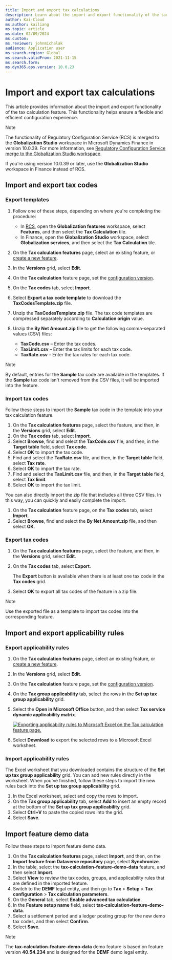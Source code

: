 ```yaml
---
title: Import and export tax calculations
description: Learn about the import and export functionality of the tax calculation feature, including processes for importing and exporting tax codes.
author: Kai-Cloud
ms.author: kailiang
ms.topic: article
ms.date: 02/09/2024
ms.custom: 
ms.reviewer: johnmichalak
audience: Application user
ms.search.region: Global
ms.search.validFrom: 2021-11-15
ms.search.form:
ms.dyn365.ops.version: 10.0.23
---
```


# Import and export tax calculations

This article provides information about the import and export functionality of the tax calculation feature. This functionality helps ensure a flexible and efficient configuration experience.

> [!NOTE]
> The functionality of Regulatory Configuration Service (RCS) is merged to the **Globalization Studio** workspace in Microsoft Dynamics Finance in version 10.0.39. For more information, see [Regulatory Configuration Service merge to the Globalization Studio workspace](workspace/merge-rcs-to-gsw.md).
>
> If you're using version 10.0.39 or later, use the **Globalization Studio** workspace in Finance instead of RCS.

## Import and export tax codes

### Export templates

1. Follow one of these steps, depending on where you're completing the procedure:

    - In [RCS](https://marketing.configure.global.dynamics.com/), open the **Globalization features** workspace, select **Features**, and then select the **Tax Calculation** tile.
    - In Finance, open the **Globalization Studio** workspace, select **Globalization services**, and then select the **Tax Calculation** tile.

2. On the **Tax calculation features** page, select an existing feature, or [create a new feature](global-get-started-with-tax-calculation-service.md#configure-the-tax-calculation-feature).
3. In the **Versions** grid, select **Edit**.
4. On the **Tax calculation** feature page, set the [configuration version](global-get-started-with-tax-calculation-service.md#configure-the-tax-calculation-feature).
5. On the **Tax codes** tab, select **Import**.
6. Select **Export a tax code template** to download the **TaxCodesTemplate.zip** file.
7. Unzip the **TaxCodesTemplate.zip** file. The tax code templates are compressed separately according to **Calculation origin** value.
8. Unzip the **By Net Amount.zip** file to get the following comma-separated values (CSV) files:

    - **TaxCode.csv** – Enter the tax codes.
    - **TaxLimit.csv** – Enter the tax limits for each tax code.
    - **TaxRate.csv** – Enter the tax rates for each tax code.

> [!NOTE]
> By default, entries for the **Sample** tax code are available in the templates. If the **Sample** tax code isn't removed from the CSV files, it will be imported into the feature.

### Import tax codes

Follow these steps to import the **Sample** tax code in the template into your tax calculation feature.

1. On the **Tax calculation features** page, select the feature, and then, in the **Versions** grid, select **Edit**.
2. On the **Tax codes** tab, select **Import**.
3. Select **Browse**, find and select the **TaxCode.csv** file, and then, in the **Target table** field, select **Tax code**.
4. Select **OK** to import the tax code.
5. Find and select the **TaxRate.csv** file, and then, in the **Target table** field, select **Tax rate**.
6. Select **OK** to import the tax rate.
7. Find and select the **TaxLimit.csv** file, and then, in the **Target table** field, select **Tax limit**.
8. Select **OK** to import the tax limit.

You can also directly import the zip file that includes all three CSV files. In this way, you can quickly and easily complete the import.

1. On the **Tax calculation** feature page, on the **Tax codes** tab, select **Import**.
2. Select **Browse**, find and select the **By Net Amount.zip** file, and then select **OK**.

### Export tax codes

1. On the **Tax calculation features** page, select the feature, and then, in the **Versions** grid, select **Edit**.
2. On the **Tax codes** tab, select **Export**.

    The **Export** button is available when there is at least one tax code in the **Tax codes** grid.

3. Select **OK** to export all tax codes of the feature in a zip file.

> [!NOTE]
> Use the exported file as a template to import tax codes into the corresponding feature.

## Import and export applicability rules

### Export applicability rules

1. On the **Tax calculation features** page, select an existing feature, or [create a new feature](global-get-started-with-tax-calculation-service.md#configure-the-tax-calculation-feature).
2. In the **Versions** grid, select **Edit**.
3. On the **Tax calculation** feature page, set the [configuration version](global-get-started-with-tax-calculation-service.md#configure-the-tax-calculation-feature).
4. On the **Tax group applicability** tab, select the rows in the **Set up tax group applicability** grid.
5. Select the **Open in Microsoft Office** button, and then select **Tax service dynamic applicability matrix**.

    [![Exporting applicability rules to Microsoft Excel on the Tax calculation feature page.](../media/tax-cal-import-export-1.png)](../media/tax-cal-import-export-1.png)

6. Select **Download** to export the selected rows to a Microsoft Excel worksheet.

### Import applicability rules

The Excel worksheet that you downloaded contains the structure of the **Set up tax group applicability** grid. You can add new rules directly in the worksheet. When you've finished, follow these steps to import the new rules back into the **Set up tax group applicability** grid.

1. In the Excel worksheet, select and copy the rows to import.
2. On the **Tax group applicability** tab, select **Add** to insert an empty record at the bottom of the **Set up tax group applicability** grid.
3. Select **Ctrl+V** to paste the copied rows into the grid.
4. Select **Save**.

## Import feature demo data

Follow these steps to import feature demo data.

1. On the **Tax calculation features** page, select **Import**, and then, on the **Import feature from Dataverse repository** page, select **Synchronize**. 
2. In the table, select the **tax-calculation-feature-demo-data** feature, and then select **Import**.
3. Select **View** to review the tax codes, groups, and applicability rules that are defined in the imported feature.
4. Switch to the **DEMF** legal entity, and then go to **Tax** \> **Setup** \> **Tax configuration** \> **Tax calculation parameters**.
5. On the **General** tab, select **Enable advanced tax calculation**.
6. In the **Feature setup name** field, select **tax-calculation-feature-demo-data**.
7. Select a settlement period and a ledger posting group for the new demo tax codes, and then select **Confirm**.
8. Select **Save**.

> [!NOTE]
> The **tax-calculation-feature-demo-data** demo feature is based on feature version **40.54.234** and is designed for the **DEMF** demo legal entity.
